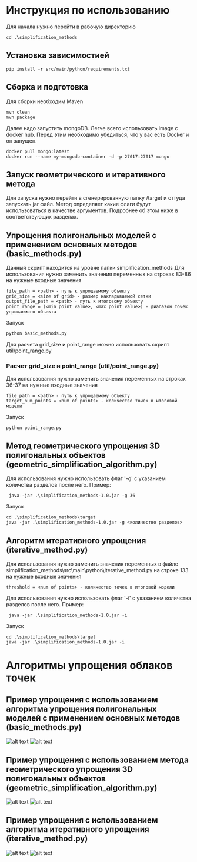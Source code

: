 # Инструкция по использованию
Для начала нужно перейти в рабочую директорию
```
cd .\simplification_methods
```
## Установка зависимостией
```
pip install -r src/main/python/requirements.txt 
```
## Сборка и подготовка
Для сборки необходим Maven
```
mvn clean
mvn package
```
Далее надо запустить mongoDB. Легче всего использовать image с docker hub. Перед этим необходимо убедиться, что у вас есть Docker и он запущен.
```
docker pull mongo:latest
docker run --name my-mongodb-container -d -p 27017:27017 mongo   
```
## Запуск геометрического и итеративного метода
Для запуска нужно перейти в сгенерированную папку /target и оттуда запускать jar файл. Метод определяет какие флаги будут использоваться в качестве аргументов. Подробнее об этом ниже в соответствующих разделах.
##  Упрощения полигональных моделей с применением основных методов (basic_methods.py)
Данный скрипт находится на уровне папки simplification_methods
Для использования нужно заменить значения переменных на строках 83-86 на нужные входные значения
```
file_path = <path> - путь к упрощаемому объекту
grid_size = <size of grid> - размер накладываемой сетки
output_file_path = <path> - путь к итоговому объекту
point_range = (<min point value>, <max point value>) - диапазон точек упрощаемого объекта
```
Запуск
```
python basic_methods.py
```
Для расчета grid_size и point_range можно использовать скрипт util/point_range.py
### Расчет grid_size и point_range (util/point_range.py)
Для использования нужно заменить значения переменных на строках 36-37 на нужные входные значения
```
file_path = <path> - путь к упрощаемому объекту
target_num_points = <num of points> - количество точек в итоговой модели
```
Запуск
```
python point_range.py
```
## Метод геометрического упрощения 3D полигональных объектов (geometric_simplification_algorithm.py)
Для использования нужно использовать флаг '-g' с указанием количства разделов после него. Пример:
```
 java -jar .\simplification_methods-1.0.jar -g 36
```
Запуск
```
cd .\simplification_methods\target
java -jar .\simplification_methods-1.0.jar -g <количество разделов>
```
## Алгоритм итеративного упрощения (iterative_method.py)
Для использования нужно заменить значения переменных в файле simplification_methods\src\main\python\iterative_method.py на строке 133 на нужные входные значения
```
threshold = <num of points> - количество точек в итоговой модели
```
Для использования нужно использовать флаг '-i' с указанием количства разделов после него. Пример:
```
 java -jar .\simplification_methods-1.0.jar -i
```
Запуск
```
cd .\simplification_methods\target
java -jar .\simplification_methods-1.0.jar -i
```
# Алгоритмы упрощения облаков точек
## Пример упрощения с использованием алгоритма упрощения полигональных моделей с применением основных методов (basic_methods.py)
![alt text](https://github.com/moevm/msc_3d_segmentation/blob/vorobev_denis_8310/images/original.jpg?raw=true)
![alt text](https://github.com/moevm/msc_3d_segmentation/blob/vorobev_denis_8310/images/basic_methods.jpg?raw=true)
## Пример упрощения с использованием метода геометрического упрощения 3D полигональных объектов (geometric_simplification_algorithm.py)
![alt text](https://github.com/moevm/msc_3d_segmentation/blob/vorobev_denis_8310/images/original.jpg?raw=true)
![alt text](https://github.com/moevm/msc_3d_segmentation/blob/vorobev_denis_8310/images/geometric_simplification.jpg?raw=true)
## Пример упрощения с использованием алгоритма итеративного упрощения (iterative_method.py)
![alt text](https://github.com/moevm/msc_3d_segmentation/blob/vorobev_denis_8310/images/original.jpg?raw=true)
![alt text](https://github.com/moevm/msc_3d_segmentation/blob/vorobev_denis_8310/images/iterative_method.jpg?raw=true)
